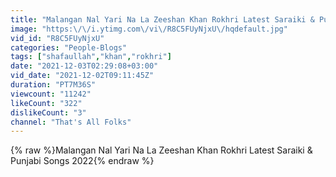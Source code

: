 ```yaml
---
title: "Malangan Nal Yari Na La Zeeshan Khan Rokhri Latest Saraiki & Punjabi Songs 2021"
image: "https:\/\/i.ytimg.com\/vi\/R8C5FUyNjxU\/hqdefault.jpg"
vid_id: "R8C5FUyNjxU"
categories: "People-Blogs"
tags: ["shafaullah","khan","rokhri"]
date: "2021-12-03T02:29:08+03:00"
vid_date: "2021-12-02T09:11:45Z"
duration: "PT7M36S"
viewcount: "11242"
likeCount: "322"
dislikeCount: "3"
channel: "That's All Folks"
---
```

{% raw %}Malangan Nal Yari Na La Zeeshan Khan Rokhri Latest Saraiki &amp; Punjabi Songs 2022{% endraw %}
